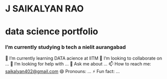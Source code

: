 # J SAIKALYAN RAO
# data science portfolio
### I’m currently studying b tech a nielit aurangabad
🌱 I’m currently learning DATA acience at IITM
👯 I’m looking to collaborate on ...
🤔 I’m looking for help with ...
💬 Ask me about ...
📫 How to reach me: saikalyan402@gmail.com
😄 Pronouns: ...
⚡ Fun fact: ...
